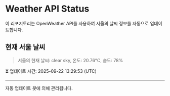 
# Weather API Status

이 리포지토리는 OpenWeather API를 사용하여 서울의 날씨 정보를 자동으로 업데이트합니다.

## 현재 서울 날씨
> 서울의 현재 날씨: clear sky, 온도: 20.76°C, 습도: 78%

⏳ 업데이트 시간: 2025-09-22 13:29:53 (UTC)

---
자동 업데이트 봇에 의해 관리됩니다.

